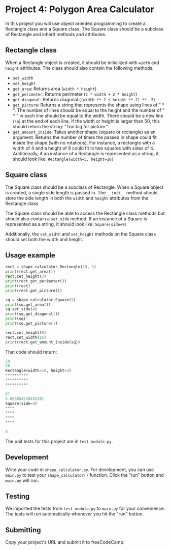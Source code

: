 # Project 4: Polygon Area Calculator

In this project you will use object oriented programming to create a Rectangle class and a Square class. The Square class should be a subclass of Rectangle and inherit methods and attributes.

## Rectangle class
When a Rectangle object is created, it should be initialized with ``` width ``` and ``` height ``` attributes. The class should also contain the following methods:

- ``` set_width ```
- ``` set_height ```
- ``` get_area ```: Returns area (``` width * height ```)
- ``` get_perimeter ```: Returns perimeter (``` 2 * width + 2 * height ```)
- ``` get_diagonal ```: Returns diagonal (``` (width ** 2 + height ** 2) ** .5 ```)
- ``` get_picture ```: Returns a string that represents the shape using lines of " * ". The number of lines should be equal to the height and the number of " * " in each line should be equal to the width. There should be a new line (``` \n ```) at the end of each line. If the width or height is larger than 50, this should return the string: "Too big for picture.".
- ``` get_amount_inside ```: Takes another shape (square or rectangle) as an argument. Returns the number of times the passed in shape could fit inside the shape (with no rotations). For instance, a rectangle with a width of 4 and a height of 8 could fit in two squares with sides of 4.
Additionally, if an instance of a Rectangle is represented as a string, it should look like: ``` Rectangle(width=5, height=10) ```

## Square class
The Square class should be a subclass of Rectangle. When a Square object is created, a single side length is passed in. The ``` __init__ ``` method should store the side length in both the ``` width ``` and ``` height ``` attributes from the Rectangle class.

The Square class should be able to access the Rectangle class methods but should also contain a ``` set_side ``` method. If an instance of a Square is represented as a string, it should look like: ``` Square(side=9) ```

Additionally, the ``` set_width ``` and ``` set_height ``` methods on the Square class should set both the width and height.

## Usage example
```python
rect = shape_calculator.Rectangle(10, 5)
print(rect.get_area())
rect.set_height(3)
print(rect.get_perimeter())
print(rect)
print(rect.get_picture())

sq = shape_calculator.Square(9)
print(sq.get_area())
sq.set_side(4)
print(sq.get_diagonal())
print(sq)
print(sq.get_picture())

rect.set_height(8)
rect.set_width(16)
print(rect.get_amount_inside(sq))
```
That code should return:
```python
50
26
Rectangle(width=10, height=3)
**********
**********
**********

81
5.656854249492381
Square(side=4)
****
****
****
****

8

```
The unit tests for this project are in ``` test_module.py ```.

## Development
Write your code in ``` shape_calculator.py ```. For development, you can use ``` main.py ``` to test your ``` shape_calculator() ``` function. Click the "run" button and ``` main.py ``` will run.

## Testing
We imported the tests from ``` test_module.py ``` to ``` main.py ```  for your convenience. The tests will run automatically whenever you hit the "run" button.

## Submitting
Copy your project's URL and submit it to freeCodeCamp.
